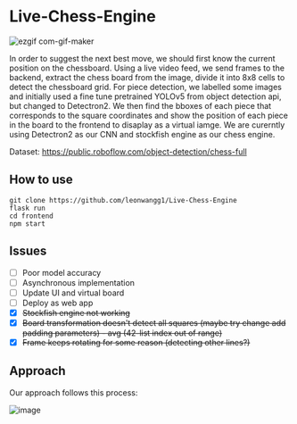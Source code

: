 # Live-Chess-Engine

![ezgif com-gif-maker](https://user-images.githubusercontent.com/62505788/209054224-ceee1ca0-63a1-488c-a52b-e625ea1c9e7b.gif)

In order to suggest the next best move, we should first know the current position on the chessboard. Using a live video feed, we send frames to the backend, extract the chess board from the image, divide it into 8x8 cells to detect the chessboard grid. For piece detection, we labelled some images and initially used a fine tune pretrained YOLOv5 from object detection api, but changed to Detectron2. We then find the bboxes of each piece that corresponds to the square coordinates and show the position of each piece in the board to the frontend to disaplay as a virtual iamge. We are curerntly using Detectron2 as our CNN and stockfish engine as our chess engine. 

Dataset: https://public.roboflow.com/object-detection/chess-full

## How to use

```shell
git clone https://github.com/leonwangg1/Live-Chess-Engine
flask run
cd frontend
npm start
```
## Issues

- [ ] Poor model accuracy
- [ ] Asynchronous implementation
- [ ] Update UI and virtual board
- [ ] Deploy as web app
- [x] ~~Stockfish engine not working~~
- [x] ~~Board transformation doesn't detect all squares (maybe try change add padding parameters) - avg (42-list index out of range)~~
- [x] ~~Frame keeps rotating for some reason (detecting other lines?)~~

## Approach

Our approach follows this process:

![image](https://user-images.githubusercontent.com/62505788/167887379-b2e36bbd-80bc-469d-a598-6cd64a6bafae.png)
